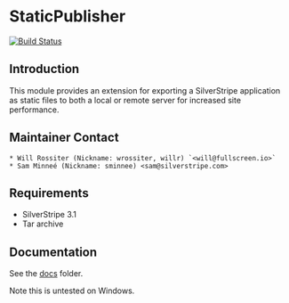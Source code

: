 # StaticPublisher

[![Build Status](https://secure.travis-ci.org/silverstripe-labs/silverstripe-staticpublisher.png?branch=master)](http://travis-ci.org/silverstripe-labs/silverstripe-staticpublisher)

## Introduction

This module provides an extension for exporting a SilverStripe application as 
static files to both a local or remote server for increased site performance.

## Maintainer Contact

	* Will Rossiter (Nickname: wrossiter, willr) `<will@fullscreen.io>`
	* Sam Minneé (Nickname: sminnee) <sam@silverstripe.com>

## Requirements

 * SilverStripe 3.1
 * Tar archive

## Documentation

See the [docs](docs/) folder.

Note this is untested on Windows.
